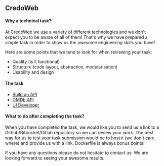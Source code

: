 ## CredoWeb

#### Why a technical task?

At CredoWeb we use a variety of different technologies and we don't expect you to be aware of all of them! That's why we have prepared a simple task in order to show us the awesome engineering skills you have!

Here are some points that we tend to look for when reviewing your task:

- Quality (is it functional)
- Structure (code layout, abstraction, modularisation)
- Usability and design

#### The task

- [Build an API](developer-api-task.md)
- [OMDb API](developer-omdb-task.md)
- [UI Developer](developer-ui-task.md)

#### What to do after completing the task?

When you have completed the task, we would like you to send us a link to a Github/Bitbucket/Gitlab repository so we can review your work. The best way for us to test your task submission would be to host it (we don't care where) and provide us with a link. Dockerfile is always bonus points!

If you have any questions please do not hesitate to contact us. We are looking forward to seeing your awesome results.
